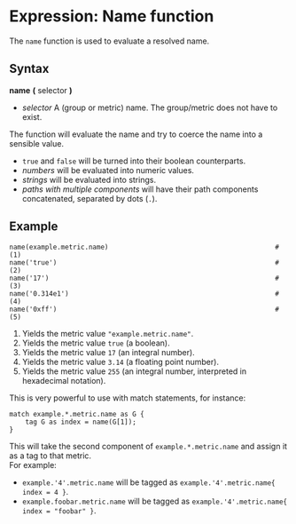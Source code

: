 Expression: Name function
====

The ``name`` function is used to evaluate a resolved name.

Syntax
----

**name** **(** selector **)**

- *selector*
  A (group or metric) name.
  The group/metric does not have to exist.

The function will evaluate the name and try to coerce the name into a sensible value.
- ``true`` and ``false`` will be turned into their boolean counterparts.
- *numbers* will be evaluated into numeric values.
- *strings* will be evaluated into strings.
- *paths with multiple components* will have their path components concatenated, separated by dots (``.``).

Example
----

    name(example.metric.name)                                          # (1)
    name('true')                                                       # (2)
    name('17')                                                         # (3)
    name('0.314e1')                                                    # (4)
    name('0xff')                                                       # (5)

1. Yields the metric value ``"example.metric.name"``.
2. Yields the metric value ``true`` (a boolean).
3. Yields the metric value ``17`` (an integral number).
4. Yields the metric value ``3.14`` (a floating point number).
5. Yields the metric value ``255`` (an integral number, interpreted in hexadecimal notation).

This is very powerful to use with match statements, for instance:

    match example.*.metric.name as G {
        tag G as index = name(G[1]);
    }

This will take the second component of ``example.*.metric.name`` and assign it as a tag to that metric.  
For example:

- ``example.'4'.metric.name`` will be tagged as ``example.'4'.metric.name{ index = 4 }``.
- ``example.foobar.metric.name`` will be tagged as ``example.'4'.metric.name{ index = "foobar" }``.
